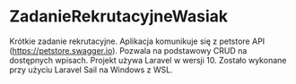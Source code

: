 # ZadanieRekrutacyjneWasiak
Krótkie zadanie rekrutacyjne.
Aplikacja komunikuje się z petstore API (https://petstore.swagger.io). Pozwala na podstawowy CRUD na dostępnych wpisach.
Projekt używa Laravel w wersji 10. Zostało wykonane przy użyciu Laravel Sail na Windows z WSL.
